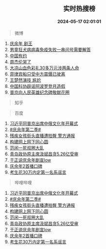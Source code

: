 <div align="center"><h2>实时热搜榜</h2><h4>2024-05-17 02:01:01</h4></div>

> 微博  

1. [庆余年 剧王](https://s.weibo.com/weibo?q=%E5%BA%86%E4%BD%99%E5%B9%B4%20%E5%89%A7%E7%8E%8B&t=31&band_rank=1&Refer=top)<br />
2. [男童狂犬病病毒免疫失败一串问号需要解答](https://s.weibo.com/weibo?q=%23%E7%94%B7%E7%AB%A5%E7%8B%82%E7%8A%AC%E7%97%85%E7%97%85%E6%AF%92%E5%85%8D%E7%96%AB%E5%A4%B1%E8%B4%A5%E4%B8%80%E4%B8%B2%E9%97%AE%E5%8F%B7%E9%9C%80%E8%A6%81%E8%A7%A3%E7%AD%94%23&t=31&band_rank=2&Refer=top)<br />
3. [中国有约](https://s.weibo.com/weibo?q=%23%E4%B8%AD%E5%9B%BD%E6%9C%89%E7%BA%A6%23&t=31&band_rank=3&Refer=top)<br />
4. [周杰伦哭了](https://s.weibo.com/weibo?q=%E5%91%A8%E6%9D%B0%E4%BC%A6%E5%93%AD%E4%BA%86&t=31&band_rank=4&Refer=top)<br />
5. [大凉山血色彩礼30多万元涉两条人命](https://s.weibo.com/weibo?q=%23%E5%A4%A7%E5%87%89%E5%B1%B1%E8%A1%80%E8%89%B2%E5%BD%A9%E7%A4%BC30%E5%A4%9A%E4%B8%87%E5%85%83%E6%B6%89%E4%B8%A4%E6%9D%A1%E4%BA%BA%E5%91%BD%23&t=31&band_rank=5&Refer=top)<br />
6. [菲律宾船只受中方震慑已驶离](https://s.weibo.com/weibo?q=%23%E8%8F%B2%E5%BE%8B%E5%AE%BE%E8%88%B9%E5%8F%AA%E5%8F%97%E4%B8%AD%E6%96%B9%E9%9C%87%E6%85%91%E5%B7%B2%E9%A9%B6%E7%A6%BB%23&t=31&band_rank=6&Refer=top)<br />
7. [王楚然演技 尴尬](https://s.weibo.com/weibo?q=%E7%8E%8B%E6%A5%9A%E7%84%B6%E6%BC%94%E6%8A%80%20%E5%B0%B4%E5%B0%AC&t=31&band_rank=7&Refer=top)<br />
8. [中国科协辟谣阿波罗登月造假](https://s.weibo.com/weibo?q=%23%E4%B8%AD%E5%9B%BD%E7%A7%91%E5%8D%8F%E8%BE%9F%E8%B0%A3%E9%98%BF%E6%B3%A2%E7%BD%97%E7%99%BB%E6%9C%88%E9%80%A0%E5%81%87%23&t=31&band_rank=8&Refer=top)<br />
9. [普京向人民英雄纪念碑敬献花圈](https://s.weibo.com/weibo?q=%23%E6%99%AE%E4%BA%AC%E5%90%91%E4%BA%BA%E6%B0%91%E8%8B%B1%E9%9B%84%E7%BA%AA%E5%BF%B5%E7%A2%91%E6%95%AC%E7%8C%AE%E8%8A%B1%E5%9C%88%23&t=31&band_rank=9&Refer=top)<br />

> 知乎  


> 百度  

1. [习近平同普京出席中俄文化年开幕式](https://www.baidu.com/s?wd=%E4%B9%A0%E8%BF%91%E5%B9%B3%E5%90%8C%E6%99%AE%E4%BA%AC%E5%87%BA%E5%B8%AD%E4%B8%AD%E4%BF%84%E6%96%87%E5%8C%96%E5%B9%B4%E5%BC%80%E5%B9%95%E5%BC%8F&sa=fyb_news&rsv_dl=fyb_news)<br />
2. [#庆余年第二季#](https://www.baidu.com/s?wd=%23%E5%BA%86%E4%BD%99%E5%B9%B4%E7%AC%AC%E4%BA%8C%E5%AD%A3%23&sa=fyb_news&rsv_dl=fyb_news)<br />
3. [残疾女孩街头直播遭拍臀 警方通报](https://www.baidu.com/s?wd=%E6%AE%8B%E7%96%BE%E5%A5%B3%E5%AD%A9%E8%A1%97%E5%A4%B4%E7%9B%B4%E6%92%AD%E9%81%AD%E6%8B%8D%E8%87%80+%E8%AD%A6%E6%96%B9%E9%80%9A%E6%8A%A5&sa=fyb_news&rsv_dl=fyb_news)<br />
4. [构建网上网下同心圆](https://www.baidu.com/s?wd=%E6%9E%84%E5%BB%BA%E7%BD%91%E4%B8%8A%E7%BD%91%E4%B8%8B%E5%90%8C%E5%BF%83%E5%9C%86&sa=fyb_news&rsv_dl=fyb_news)<br />
5. [范闲一死叔圈大乱](https://www.baidu.com/s?wd=%E8%8C%83%E9%97%B2%E4%B8%80%E6%AD%BB%E5%8F%94%E5%9C%88%E5%A4%A7%E4%B9%B1&sa=fyb_news&rsv_dl=fyb_news)<br />
6. [青岛政协原主席汲斌昌贪5.26亿受审](https://www.baidu.com/s?wd=%E9%9D%92%E5%B2%9B%E6%94%BF%E5%8D%8F%E5%8E%9F%E4%B8%BB%E5%B8%AD%E6%B1%B2%E6%96%8C%E6%98%8C%E8%B4%AA5.26%E4%BA%BF%E5%8F%97%E5%AE%A1&sa=fyb_news&rsv_dl=fyb_news)<br />
7. [于正说庆余年剧宣low](https://www.baidu.com/s?wd=%E4%BA%8E%E6%AD%A3%E8%AF%B4%E5%BA%86%E4%BD%99%E5%B9%B4%E5%89%A7%E5%AE%A3low&sa=fyb_news&rsv_dl=fyb_news)<br />
8. [庆余年2首播口碑](https://www.baidu.com/s?wd=%E5%BA%86%E4%BD%99%E5%B9%B42%E9%A6%96%E6%92%AD%E5%8F%A3%E7%A2%91&sa=fyb_news&rsv_dl=fyb_news)<br />
9. [考生花30万内定第一名系谣言](https://www.baidu.com/s?wd=%E8%80%83%E7%94%9F%E8%8A%B130%E4%B8%87%E5%86%85%E5%AE%9A%E7%AC%AC%E4%B8%80%E5%90%8D%E7%B3%BB%E8%B0%A3%E8%A8%80&sa=fyb_news&rsv_dl=fyb_news)<br />

> 哔哩哔哩  

1. [习近平同普京出席中俄文化年开幕式](https://www.baidu.com/s?wd=%E4%B9%A0%E8%BF%91%E5%B9%B3%E5%90%8C%E6%99%AE%E4%BA%AC%E5%87%BA%E5%B8%AD%E4%B8%AD%E4%BF%84%E6%96%87%E5%8C%96%E5%B9%B4%E5%BC%80%E5%B9%95%E5%BC%8F&sa=fyb_news&rsv_dl=fyb_news)<br />
2. [#庆余年第二季#](https://www.baidu.com/s?wd=%23%E5%BA%86%E4%BD%99%E5%B9%B4%E7%AC%AC%E4%BA%8C%E5%AD%A3%23&sa=fyb_news&rsv_dl=fyb_news)<br />
3. [残疾女孩街头直播遭拍臀 警方通报](https://www.baidu.com/s?wd=%E6%AE%8B%E7%96%BE%E5%A5%B3%E5%AD%A9%E8%A1%97%E5%A4%B4%E7%9B%B4%E6%92%AD%E9%81%AD%E6%8B%8D%E8%87%80+%E8%AD%A6%E6%96%B9%E9%80%9A%E6%8A%A5&sa=fyb_news&rsv_dl=fyb_news)<br />
4. [构建网上网下同心圆](https://www.baidu.com/s?wd=%E6%9E%84%E5%BB%BA%E7%BD%91%E4%B8%8A%E7%BD%91%E4%B8%8B%E5%90%8C%E5%BF%83%E5%9C%86&sa=fyb_news&rsv_dl=fyb_news)<br />
5. [范闲一死叔圈大乱](https://www.baidu.com/s?wd=%E8%8C%83%E9%97%B2%E4%B8%80%E6%AD%BB%E5%8F%94%E5%9C%88%E5%A4%A7%E4%B9%B1&sa=fyb_news&rsv_dl=fyb_news)<br />
6. [青岛政协原主席汲斌昌贪5.26亿受审](https://www.baidu.com/s?wd=%E9%9D%92%E5%B2%9B%E6%94%BF%E5%8D%8F%E5%8E%9F%E4%B8%BB%E5%B8%AD%E6%B1%B2%E6%96%8C%E6%98%8C%E8%B4%AA5.26%E4%BA%BF%E5%8F%97%E5%AE%A1&sa=fyb_news&rsv_dl=fyb_news)<br />
7. [于正说庆余年剧宣low](https://www.baidu.com/s?wd=%E4%BA%8E%E6%AD%A3%E8%AF%B4%E5%BA%86%E4%BD%99%E5%B9%B4%E5%89%A7%E5%AE%A3low&sa=fyb_news&rsv_dl=fyb_news)<br />
8. [庆余年2首播口碑](https://www.baidu.com/s?wd=%E5%BA%86%E4%BD%99%E5%B9%B42%E9%A6%96%E6%92%AD%E5%8F%A3%E7%A2%91&sa=fyb_news&rsv_dl=fyb_news)<br />
9. [考生花30万内定第一名系谣言](https://www.baidu.com/s?wd=%E8%80%83%E7%94%9F%E8%8A%B130%E4%B8%87%E5%86%85%E5%AE%9A%E7%AC%AC%E4%B8%80%E5%90%8D%E7%B3%BB%E8%B0%A3%E8%A8%80&sa=fyb_news&rsv_dl=fyb_news)<br />
